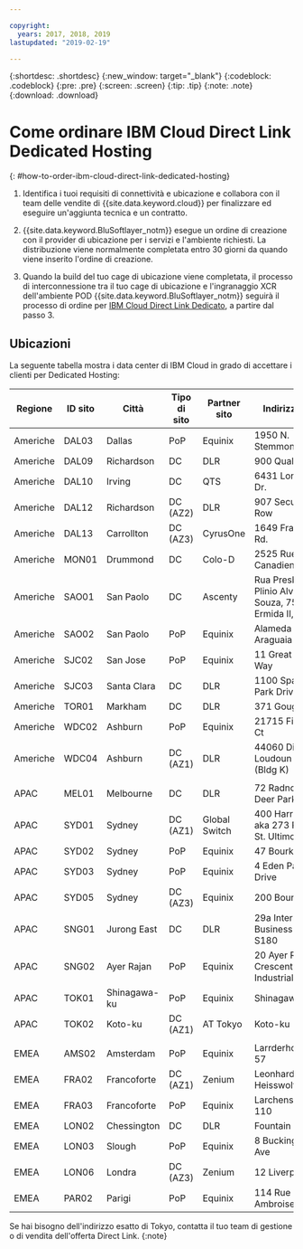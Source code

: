 ```yaml
---

copyright:
  years: 2017, 2018, 2019
lastupdated: "2019-02-19"

---
```


{:shortdesc: .shortdesc}
{:new_window: target="_blank"}
{:codeblock: .codeblock}
{:pre: .pre}
{:screen: .screen}
{:tip: .tip}
{:note: .note}
{:download: .download}

# Come ordinare IBM Cloud Direct Link Dedicated Hosting
{: #how-to-order-ibm-cloud-direct-link-dedicated-hosting}

1. Identifica i tuoi requisiti di connettività e ubicazione e collabora con il team delle vendite di {{site.data.keyword.cloud}} per finalizzare ed eseguire un'aggiunta tecnica e un contratto.
2. {{site.data.keyword.BluSoftlayer_notm}} esegue un ordine di creazione con il provider di ubicazione per i servizi e l'ambiente richiesti. La distribuzione viene normalmente completata entro 30 giorni da quando viene inserito l'ordine di creazione.

3. Quando la build del tuo cage di ubicazione viene completata, il processo di interconnessione tra il tuo cage di ubicazione e l'ingranaggio XCR dell'ambiente POD {{site.data.keyword.BluSoftlayer_notm}} seguirà il processo di ordine per [IBM Cloud Direct Link Dedicato](/docs/infrastructure/direct-link?topic=direct-link-how-to-order-ibm-cloud-direct-link-dedicated), a partire dal passo 3.

## Ubicazioni

La seguente tabella mostra i data center di IBM Cloud in grado di accettare i clienti per Dedicated Hosting:

| Regione | ID sito | Città | Tipo di sito | Partner sito | Indirizzo sito |
|-------|-------|-------|-------|-------|-------|
| Americhe | DAL03 | Dallas |	PoP |	Equinix |	1950 N. Stemmons |
| Americhe | DAL09 | Richardson | DC | DLR | 900 Quality Way |
| Americhe | DAL10 | Irving | DC | QTS | 6431 Longhorn Dr. |
| Americhe | DAL12 | Richardson |	DC (AZ2) | DLR | 907 Security Row |
| Americhe | DAL13 | Carrollton | DC (AZ3) | CyrusOne | 1649 Frankford Rd. |
| Americhe | MON01 | Drummond  | DC | Colo-D  | 2525 Rue Canadien |
| Americhe | SAO01 | San Paolo | DC | Ascenty | Rua Presbitero Plinio Alves de Souza, 757 J. Ermida II, Jundial|
| Americhe | SAO02 | San Paolo | PoP | Equinix | Alameda Araguaia |
| Americhe | SJC02 | San Jose |	PoP |	Equinix |	11 Great Oaks Way |
| Americhe | SJC03 | Santa Clara | DC | DLR | 1100 Space Park Drive |
| Americhe | TOR01 | Markham | DC | DLR | 371 Gough Rd. |
| Americhe | WDC02 | Ashburn | PoP | Equinix | 21715 Filigree Ct |
| Americhe | WDC04 | Ashburn | DC (AZ1) | DLR | 44060 Digital Loudoun Plaza (Bldg K) |
|  |  |  |  |  |  |
| APAC | MEL01 |  Melbourne  |  DC |  DLR |  72 Radnor Drive, Deer Park |
| APAC |  SYD01 |  Sydney | DC (AZ1) | Global Switch  |  400 Harris Street aka 273 Pyrmont St. Ultimo |
| APAC |	SYD02 |	 Sydney |	PoP |	Equinix |	47 Bourke Rd |
| APAC |	SYD03 |	 Sydney |	PoP |	Equinix |	4 Eden Park Drive |
| APAC |	SYD05 |	 Sydney |	DC (AZ3) |	Equinix |	200 Bourke Rd |
| APAC |  SNG01 |  Jurong East |  DC | DLR |  29a International Business Park, S180 |
| APAC |  SNG02 |	Ayer Rajan	| PoP |	Equinix |	20 Ayer Rajan Crescent Industrial Park |
| APAC | TOK01 |	Shinagawa-ku | PoP | Equinix |	Shinagawa-ku |
| APAC | TOK02  |  Koto-ku | DC (AZ1) | AT Tokyo  |  Koto-ku |
|  |  |  |  |  |  |
| EMEA | AMS02 |	Amsterdam |	PoP |	Equinix |	Larrderhoogtweg 57 |
| EMEA | FRA02  | Francoforte |  DC (AZ1) | Zenium   | Leonhard - Heisswolf Str. 4 |
| EMEA | FRA03 |	Francoforte |	PoP |	Equinix |	Larchenstrasse 110 |
| EMEA | LON02  | Chessington | DC  | DLR  |  Fountain Court |
| EMEA | LON03 | Slough |	PoP |	Equinix |	8 Buckingham Ave |
| EMEA | LON06 | Londra |	DC (AZ3) |	Zenium |	12 Liverpool Rd |
| EMEA | PAR02 | Parigi | PoP | Equinix |	114 Rue Ambroise Croizat |



Se hai bisogno dell'indirizzo esatto di Tokyo, contatta il tuo team di gestione o di vendita dell'offerta Direct Link.
{:note}
